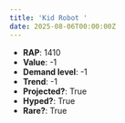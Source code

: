 ```yaml
---
title: 'Kid Robot '
date: 2025-08-06T00:00:00Z
---
```

- **RAP**: 1410
- **Value**: -1
- **Demand level**: -1
- **Trend**: -1
- **Projected?**: True
- **Hyped?**: True
- **Rare?**: True
